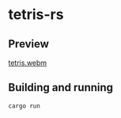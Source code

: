 # tetris-rs

## Preview
[tetris.webm](https://github.com/kabuspl/tetris-rs/assets/59837830/37b659ba-8b48-46c0-b52c-d03e17b1b9e3)

## Building and running
`cargo run`

